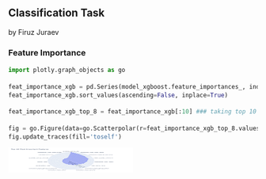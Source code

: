 ## Classification Task 

by Firuz Juraev 



### Feature Importance 

```python 
import plotly.graph_objects as go  

feat_importance_xgb = pd.Series(model_xgboost.feature_importances_, index = X_train.columns) 
feat_importance_xgb.sort_values(ascending=False, inplace=True) 

feat_importance_xgb_top_8 = feat_importance_xgb[:10] ### taking top 10 important features 

fig = go.Figure(data=go.Scatterpolar(r=feat_importance_xgb_top_8.values, theta=feat_importance_xgb_top_8.index)) 
fig.update_traces(fill='toself')  

```

<img src="scatterplot_feature_importance.png" width="50%" height="50"> 
